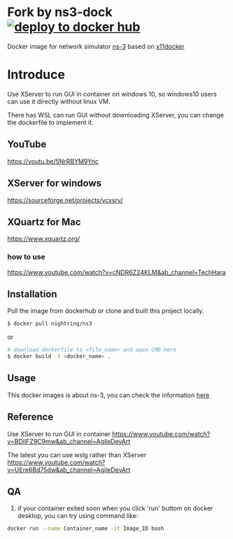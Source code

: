 # Fork by ns3-dock [![deploy to docker hub](https://github.com/firejox/ns3-dock/actions/workflows/deploy.yaml/badge.svg)](https://github.com/firejox/ns3-dock/actions/workflows/deploy.yaml)

Docker image for network simulator [ns-3](https://www.nsnam.org) based on [x11docker](https://github.com/mviereck/x11docker)

# Introduce

Use XServer to run GUI in container on windows 10, so windows10 users can use it directly without linux VM.

There has WSL can run GUI without downloading XServer, you can change the dockerfile to implement it.

## YouTube

https://youtu.be/5NrRBYM9Ync

## XServer for windows

https://sourceforge.net/projects/vcxsrv/

## XQuartz for Mac

https://www.xquartz.org/

### how to use
https://www.youtube.com/watch?v=cNDR6Z24KLM&ab_channel=TechHara

## Installation

Pull the image from dockerhub or clone and built this project locally.

```sh
$ docker pull nightring/ns3
```

or

```sh
# download dockerfile to <file_name> and open CMD here
$ docker build -t <docker_name> .
```

## Usage

This docker images is about ns-3, you can check the information [here](https://www.nsnam.org/wiki/Main_Page)

## Reference

Use XServer to run GUI in container
https://www.youtube.com/watch?v=BDilFZ9C9mw&ab_channel=AgileDevArt

The latest you can use wslg rather than XServer
https://www.youtube.com/watch?v=UEre6Bd75dw&ab_channel=AgileDevArt

## QA

1. if your container exited soon when you click 'run' buttom on docker desktop, you can try using command like: 
```sh
docker run --name Container_name -it Image_ID bash
```
